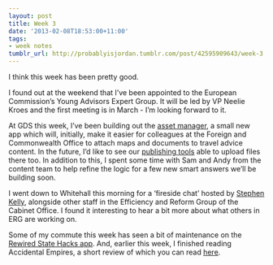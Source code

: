 ```yaml
---
layout: post
title: Week 3
date: '2013-02-08T18:53:00+11:00'
tags:
- week notes
tumblr_url: http://probablyisjordan.tumblr.com/post/42595909643/week-3
---
```

<p>I think this week has been pretty good.</p>

<p>I found out at the weekend that I&rsquo;ve been appointed to the European Commission&rsquo;s Young Advisors Expert Group. It will be led by VP Neelie Kroes and the first meeting is in March - I&rsquo;m looking forward to it.</p>

<p>At GDS this week, I&rsquo;ve been building out the <a href="https://github.com/alphagov/asset-manager">asset manager</a>, a small new app which will, initially, make it easier for colleagues at the Foreign and Commonwealth Office to attach maps and documents to travel advice content. In the future, I&rsquo;d like to see our <a href="https://github.com/alphagov/publisher">publishing tools</a> able to upload files there too. In addition to this, I spent some time with Sam and Andy from the content team to help refine the logic for a few new smart answers we&rsquo;ll be building soon.</p>

<p>I went down to Whitehall this morning for a &lsquo;fireside chat&rsquo; hosted by <a href="https://twitter.com/SKellyCOO">Stephen Kelly</a>, alongside other staff in the Efficiency and Reform Group of the Cabinet Office. I found it interesting to hear a bit more about what others in ERG are working on.</p>

<p>Some of my commute this week has seen a bit of maintenance on the <a href="https://github.com/rewiredstate/hacks">Rewired State Hacks app</a>. And, earlier this week, I finished reading Accidental Empires, a short review of which you can read <a href="http://probablyisjordan.tumblr.com/post/42535103622/accidental-empires">here</a>.</p>
